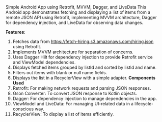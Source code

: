 Simple Android App using Retrofit, MVVM, Dagger, and LiveData
This Android app demonstrates fetching and displaying a list of items from a remote JSON API using Retrofit, implementing MVVM architecture, Dagger for dependency injection, and LiveData for observing data changes.

**Features:**
1. Fetches data from https://fetch-hiring.s3.amazonaws.com/hiring.json using Retrofit.
2. Implements MVVM architecture for separation of concerns.
3. Uses Dagger Hilt for dependency injection to provide Retrofit service and ViewModel dependencies.
4. Displays fetched items grouped by listId and sorted by listId and name.
5. Filters out items with blank or null name fields.
6. Displays the list in a RecyclerView with a simple adapter.
**Components Used**
1. Retrofit: For making network requests and parsing JSON responses.
2. Gson Converter: To convert JSON response to Kotlin objects.
3. Dagger: For dependency injection to manage dependencies in the app.
4. ViewModel and LiveData: For managing UI-related data in a lifecycle-conscious way.
5. RecyclerView: To display a list of items efficiently.
